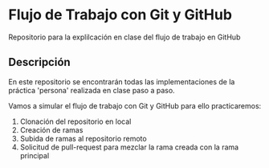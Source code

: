 # Flujo de Trabajo con Git y GitHub
Repositorio para la explilcación en clase del flujo de trabajo en GitHub

## Descripción
En este repositorio se encontrarán todas las implementaciones de la práctica 'persona' realizada en clase paso a paso.

Vamos a simular el flujo de trabajo con Git y GitHub para ello practicaremos:

1. Clonación del repositorio en local
2. Creación de ramas
3. Subida de ramas al repositorio remoto
4. Solicitud de pull-request para mezclar la rama creada con la rama principal 

